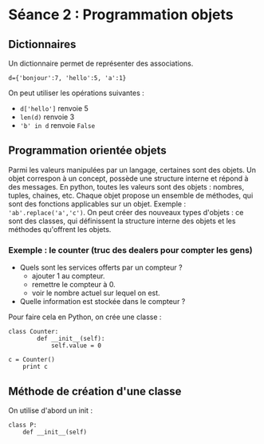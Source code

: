 # Séance 2 : Programmation objets

## Dictionnaires

Un dictionnaire permet de représenter des associations.

```d={'bonjour':7, 'hello':5, 'a':1}```

On peut utiliser les opérations suivantes : 
- ```d['hello']``` renvoie 5
- ```len(d)``` renvoie 3
- ```'b' in d``` renvoie ```False``` 

## Programmation orientée objets

Parmi les valeurs manipulées par un langage, certaines sont des objets. Un objet correspon à un concept, possède une structure interne et répond à des messages.
En python, toutes les valeurs sont des objets : nombres, tuples, chaines, etc.
Chaque objet propose un ensemble de méthodes, qui sont des fonctions applicables sur un objet. Exemple : ``` 'ab'.replace('a','c')```.
On peut créer des nouveaux types d'objets : ce sont des classes, qui définissent la structure interne des objets et les méthodes qu'offrent les objets.

### Exemple : le counter (truc des dealers pour compter les gens)
- Quels sont les services offerts par un compteur ?
    - ajouter 1 au compteur.
    - remettre le compteur à 0.
    - voir le nombre actuel sur lequel on est.
- Quelle information est stockée dans le compteur ?

Pour faire cela en Python, on crée une classe : 
```
class Counter: 
        def __init__(self):
            self.value = 0
```

``` 
c = Counter()
    print c
```


## Méthode de création d'une classe
On utilise d'abord un init : 
```
class P:
    def __init__(self)


